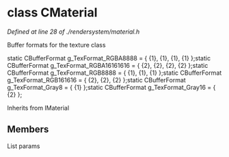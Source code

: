 # class CMaterial

*Defined at line 28 of ./rendersystem/material.h*

 Buffer formats for the texture class 

static CBufferFormat g_TexFormat_RGBA8888 = { {1}, {1}, {1}, {1} };static CBufferFormat g_TexFormat_RGBA16161616 = { {2}, {2}, {2}, {2} };static CBufferFormat g_TexFormat_RGB8888 = { {1}, {1}, {1} };static CBufferFormat g_TexFormat_RGB161616 = { {2}, {2}, {2} };static CBufferFormat g_TexFormat_Gray8 = { {1} };static CBufferFormat g_TexFormat_Gray16 = { {2} };



Inherits from IMaterial



## Members

List params



